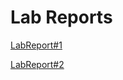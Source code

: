 # Lab Reports

[LabReport#1](https://yundukki.github.io/CSE-Lab-Reports/LabReport1.html)

[LabReport#2](https://yundukki.github.io/CSE-Lab-Reports/LabReport2.html)